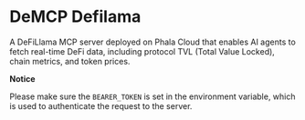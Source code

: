 # DeMCP Defilama

A DeFiLlama MCP server deployed on Phala Cloud that enables AI agents to fetch real-time DeFi data, including protocol TVL (Total Value Locked), chain metrics, and token prices.

**Notice**

Please make sure the `BEARER_TOKEN` is set in the environment variable, which is used to authenticate the request to the server.
